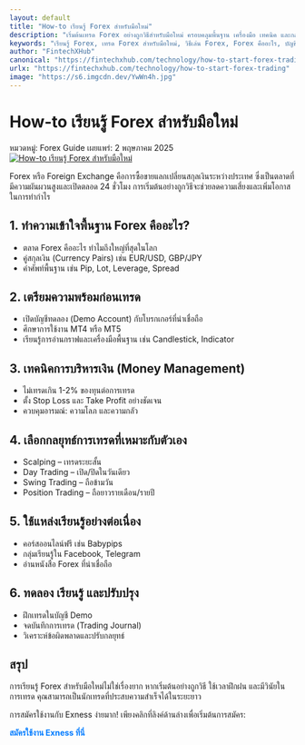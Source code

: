 ```yaml
---
layout: default
title: "How-to เรียนรู้ Forex สำหรับมือใหม่"
description: "เริ่มต้นเทรด Forex อย่างถูกวิธีสำหรับมือใหม่ ครอบคลุมพื้นฐาน เครื่องมือ เทคนิค และกลยุทธ์"
keywords: "เรียนรู้ Forex, เทรด Forex สำหรับมือใหม่, วิธีเล่น Forex, Forex คืออะไร, บัญชีทดลอง Forex, กลยุทธ์ Forex, ตลาด Forex, เทรดเดอร์มือใหม่, Forex MT5, Forex MT4"
author: "FintechXHub"
canonical: "https://fintechxhub.com/technology/how-to-start-forex-trading"
urlx: "https://fintechxhub.com/technology/how-to-start-forex-trading"
image: "https://s6.imgcdn.dev/YwWn4h.jpg"
---
```

<div class="container my-5">
    <div class="row justify-content-center">
        <div class="col-lg-10">
            <h1 class="mb-3">How-to เรียนรู้ Forex สำหรับมือใหม่</h1>
            <div class="post-meta mb-4">
                <span>หมวดหมู่: Forex Guide</span>
                <span>เผยแพร่: 2 พฤษภาคม 2025</span>
            </div>
            <a href="https://one.exnesstrack.org/a/rql59dgwb3" target="_blank" rel="noopener noreferrer"><img src="https://s6.imgcdn.dev/YwWn4h.jpg" alt="How-to เรียนรู้ Forex สำหรับมือใหม่" class="img-fluid mb-4 featured-image"></a>
            <p>Forex หรือ Foreign Exchange คือการซื้อขายแลกเปลี่ยนสกุลเงินระหว่างประเทศ ซึ่งเป็นตลาดที่มีความผันผวนสูงและเปิดตลอด 24 ชั่วโมง การเริ่มต้นอย่างถูกวิธีจะช่วยลดความเสี่ยงและเพิ่มโอกาสในการทำกำไร</p>
            <h2>1. ทำความเข้าใจพื้นฐาน Forex คืออะไร?</h2>
            <ul>
            <li>ตลาด Forex คืออะไร ทำไมถึงใหญ่ที่สุดในโลก</li>
            <li>คู่สกุลเงิน (Currency Pairs) เช่น EUR/USD, GBP/JPY</li>
            <li>คำศัพท์พื้นฐาน เช่น Pip, Lot, Leverage, Spread</li>
            </ul>
            <h2>2. เตรียมความพร้อมก่อนเทรด</h2>
            <ul>
            <li>เปิดบัญชีทดลอง (Demo Account) กับโบรกเกอร์ที่น่าเชื่อถือ</li>
            <li>ศึกษาการใช้งาน MT4 หรือ MT5</li>
            <li>เรียนรู้การอ่านกราฟและเครื่องมือพื้นฐาน เช่น Candlestick, Indicator</li>
            </ul>
            <h2>3. เทคนิคการบริหารเงิน (Money Management)</h2>
            <ul>
            <li>ไม่เทรดเกิน 1-2% ของทุนต่อการเทรด</li>
            <li>ตั้ง Stop Loss และ Take Profit อย่างชัดเจน</li>
            <li>ควบคุมอารมณ์: ความโลภ และความกลัว</li>
            </ul>
            <h2>4. เลือกกลยุทธ์การเทรดที่เหมาะกับตัวเอง</h2>
            <ul>
            <li>Scalping – เทรดระยะสั้น</li>
            <li>Day Trading – เปิด/ปิดในวันเดียว</li>
            <li>Swing Trading – ถือข้ามวัน</li>
            <li>Position Trading – ถือยาวรายเดือน/รายปี</li>
            </ul>
            <h2>5. ใช้แหล่งเรียนรู้อย่างต่อเนื่อง</h2>
            <ul>
            <li>คอร์สออนไลน์ฟรี เช่น Babypips</li>
            <li>กลุ่มเรียนรู้ใน Facebook, Telegram</li>
            <li>อ่านหนังสือ Forex ที่น่าเชื่อถือ</li>
            </ul>
            <h2>6. ทดลอง เรียนรู้ และปรับปรุง</h2>
            <ul>
            <li>ฝึกเทรดในบัญชี Demo</li>
            <li>จดบันทึกการเทรด (Trading Journal)</li>
            <li>วิเคราะห์ข้อผิดพลาดและปรับกลยุทธ์</li>
            </ul>
            <h2>สรุป</h2>
            <p>การเรียนรู้ Forex สำหรับมือใหม่ไม่ใช่เรื่องยาก หากเริ่มต้นอย่างถูกวิธี ใช้เวลาฝึกฝน และมีวินัยในการเทรด คุณสามารถเป็นนักเทรดที่ประสบความสำเร็จได้ในระยะยาว</p>
            <p>การสมัครใช้งานกับ Exness ง่ายมาก! เพียงคลิกที่ลิงค์ด้านล่างเพื่อเริ่มต้นการสมัคร:</p>
    <a href="https://one.exnesstrack.org/a/rql59dgwb3" target="_blank" rel="noopener noreferrer" style="color: #007bff; text-decoration: none; font-weight: bold;">สมัครใช้งาน Exness ที่นี่</a>
        </div>
    </div>
</div>